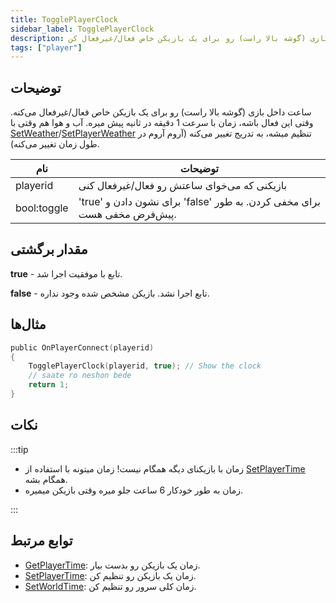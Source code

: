 ```yaml
---
title: TogglePlayerClock
sidebar_label: TogglePlayerClock
description: ساعت داخل بازی (گوشه بالا راست) رو برای یک بازیکن خاص فعال/غیرفعال کن.
tags: ["player"]
---
```


## توضیحات

ساعت داخل بازی (گوشه بالا راست) رو برای یک بازیکن خاص فعال/غیرفعال می‌کنه. وقتی این فعال باشه، زمان با سرعت 1 دقیقه در ثانیه پیش میره. آب و هوا هم وقتی با [SetWeather](SetWeather)/[SetPlayerWeather](SetPlayerWeather) تنظیم میشه، به تدریج تغییر می‌کنه (آروم آروم در طول زمان تغییر می‌کنه).

| نام         | توضیحات                                            |
| ----------- | ------------------------------------------------------ |
| playerid    | بازیکنی که می‌خوای ساعتش رو فعال/غیرفعال کنی      |
| bool:toggle | 'true' برای نشون دادن و 'false' برای مخفی کردن. به طور پیش‌فرض مخفی هست. |

## مقدار برگشتی

**true** - تابع با موفقیت اجرا شد.

**false** - تابع اجرا نشد. بازیکن مشخص شده وجود نداره.

## مثال‌ها

```c
public OnPlayerConnect(playerid)
{
    TogglePlayerClock(playerid, true); // Show the clock
    // saate ro neshon bede
    return 1;
}
```

## نکات

:::tip

- زمان با بازیکنای دیگه همگام نیست! زمان میتونه با استفاده از [SetPlayerTime](SetPlayerTime) همگام بشه.
- زمان به طور خودکار 6 ساعت جلو میره وقتی بازیکن میمیره.

:::

## توابع مرتبط

- [GetPlayerTime](GetPlayerTime): زمان یک بازیکن رو بدست بیار.
- [SetPlayerTime](SetPlayerTime): زمان یک بازیکن رو تنظیم کن.
- [SetWorldTime](SetWorldTime): زمان کلی سرور رو تنظیم کن.

